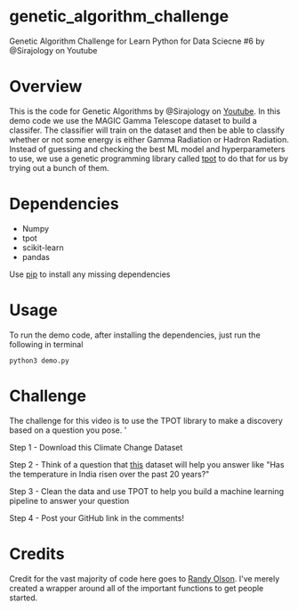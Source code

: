 # genetic_algorithm_challenge
Genetic Algorithm Challenge for Learn Python for Data Sciecne #6 by @Sirajology on Youtube

Overview
============
This is the code for Genetic Algorithms by @Sirajology on [Youtube](https://youtu.be/dSofAXnnFrY). In this demo code we use the MAGIC Gamma Telescope dataset to build a classifer. The classifier will train on the dataset and then be able to classify whether or not some energy is either Gamma Radiation or Hadron Radiation. Instead of guessing and checking the best ML model and hyperparameters to use, we use a genetic programming library called [tpot](https://github.com/rhiever/tpot) to do that for us by trying out a bunch of them.

Dependencies
============

* Numpy 
* tpot
* scikit-learn
* pandas

Use [pip](https://pypi.python.org/pypi/pip) to install any missing dependencies

Usage
===========

To run the demo code, after installing the dependencies, just run the following in terminal

``python3 demo.py``

Challenge
===========
The challenge for this video is to use the TPOT library to make a discovery based on a question you pose. '

Step 1 - Download this Climate Change Dataset

Step 2 - Think of a question that [this](https://www.kaggle.com/berkeleyearth/climate-change-earth-surface-temperature-data) dataset will help you answer like "Has the temperature in India risen over the past 20 years?"

Step 3 - Clean the data and use TPOT to help you build a machine learning pipeline to answer your question

Step 4 - Post your GitHub link in the comments! 

Credits
===========
Credit for the vast majority of code here goes to [Randy Olson](https://github.com/rhiever). I've merely created a wrapper around all of the important functions to get people started. 

